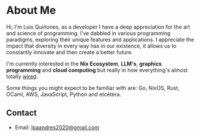 # About Me

Hi, I'm Luis Quiñones, as a developer I have a deep appreciation for the art and science of programming. I've dabbled in various programming paradigms,
exploring their unique features and applications. I appreciate the impact that diversity in every way has in our existence, it allows us
to constantly innovate and then create a better future.

I'm currently interested in the **Nix Ecosystem**, **LLM's**, **graphics programming** and **cloud computing** but really in how everything's almost totally [wired](https://www.youtube.com/watch?v=0xeGE_5kSI0).

Some things you might expect to be familiar with are: Go, NixOS, Rust, OCaml, AWS, JavaScript, Python and etcétera.

## Contact

- Email: <lpaandres2020@gmail.com>
